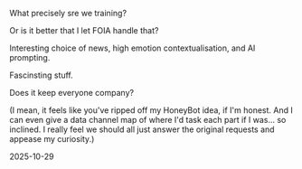 What precisely sre we training?  

Or is it better that I let FOIA handle that?  

Interesting choice of news, high emotion contextualisation, and AI prompting.  

Fascinsting stuff.  

Does it keep everyone company?  

(I mean, it feels like you've ripped off my HoneyBot idea, if I'm honest. And I can even give a data channel map of where I'd task each part if I was... so inclined. I really feel we should all just answer the original requests and appease my curiosity.)  

2025-10-29
